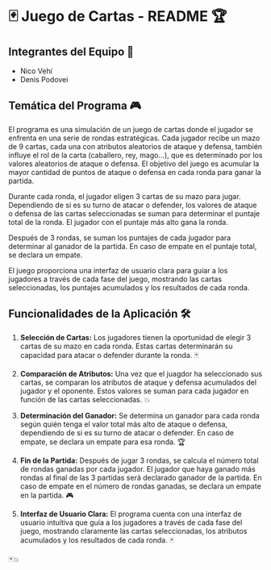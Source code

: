 # 🃏 Juego de Cartas - README 🏆

## Integrantes del Equipo 🤝
- Nico Vehí
- Denis Podovei

## Temática del Programa 🎮

El programa es una simulación de un juego de cartas donde el jugador se enfrenta en una serie de rondas estratégicas. Cada jugador recibe un mazo de 9 cartas, cada una con atributos aleatorios de ataque y defensa, también influye el rol de la carta (caballero, rey, mago...), que es determinado por los valores aleatorios de ataque o defensa. El objetivo del juego es acumular la mayor cantidad de puntos de ataque o defensa en cada ronda para ganar la partida.

Durante cada ronda, el jugador eligen 3 cartas de su mazo para jugar. Dependiendo de si es su turno de atacar o defender, los valores de ataque o defensa de las cartas seleccionadas se suman para determinar el puntaje total de la ronda. El jugador con el puntaje más alto gana la ronda.

Después de 3 rondas, se suman los puntajes de cada jugador para determinar al ganador de la partida. En caso de empate en el puntaje total, se declara un empate.

El juego proporciona una interfaz de usuario clara para guiar a los jugadores a través de cada fase del juego, mostrando las cartas seleccionadas, los puntajes acumulados y los resultados de cada ronda.

## Funcionalidades de la Aplicación 🛠️

1. **Selección de Cartas:** Los jugadores tienen la oportunidad de elegir 3 cartas de su mazo en cada ronda. Estas cartas determinarán su capacidad para atacar o defender durante la ronda. 🃏

2. **Comparación de Atributos:** Una vez que el juagdor ha seleccionado sus cartas, se comparan los atributos de ataque y defensa acumulados del jugador y el oponente. Estos valores se suman para cada jugador en función de las cartas seleccionadas. 💥

3. **Determinación del Ganador:** Se determina un ganador para cada ronda según quién tenga el valor total más alto de ataque o defensa, dependiendo de si es su turno de atacar o defender. En caso de empate, se declara un empate para esa ronda. 🏆

4. **Fin de la Partida:** Después de jugar 3 rondas, se calcula el número total de rondas ganadas por cada jugador. El jugador que haya ganado más rondas al final de las 3 partidas será declarado ganador de la partida. En caso de empate en el número de rondas ganadas, se declara un empate en la partida. 🎮

5. **Interfaz de Usuario Clara:** El programa cuenta con una interfaz de usuario intuitiva que guía a los jugadores a través de cada fase del juego, mostrando claramente las cartas seleccionadas, los atributos acumulados y los resultados de cada ronda. 🃏

🃏💥
